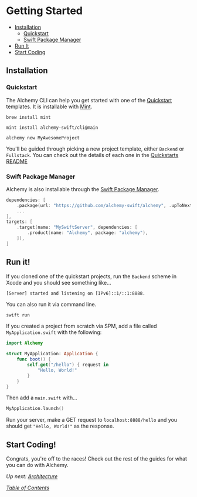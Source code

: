 # Getting Started

- [Installation](#installation)
  * [Quickstart](#quickstart)
  * [Swift Package Manager](#swift-package-manager)
- [Run It](#run-it)
- [Start Coding](#start-coding)

## Installation

### Quickstart

The Alchemy CLI can help you get started with one of the [Quickstart](../Quickstarts/) templates. It is installable with [Mint](https://github.com/yonaskolb/Mint).

```shell
brew install mint
```

```shell
mint install alchemy-swift/cli@main
```

```shell
alchemy new MyAwesomeProject
```

You'll be guided through picking a new project template, either `Backend` or `Fullstack`. You can check out the details of each one in the [Quickstarts README](../Quickstarts/)

### Swift Package Manager

Alchemy is also installable through the [Swift Package Manager](https://github.com/apple/swift-package-manager).

```swift
dependencies: [
    .package(url: "https://github.com/alchemy-swift/alchemy", .upToNextMinor(from: "0.1.0"))
    ...
],
targets: [
    .target(name: "MySwiftServer", dependencies: [
        .product(name: "Alchemy", package: "alchemy"),
    ]),
]
```

## Run it!

If you cloned one of the quickstart projects, run the `Backend` scheme in Xcode and you should see something like...

```
[Server] started and listening on [IPv6]::1/::1:8888.
```

You can also run it via command line.

```bash
swift run
```

If you created a project from scratch via SPM, add a file called `MyApplication.swift` with the following:

```swift
import Alchemy

struct MyApplication: Application {
    func boot() {
        self.get("/hello") { request in
            "Hello, World!"
        }
    }
}
```

Then add a `main.swift` with...

```swift
MyApplication.launch()
```
Run your server, make a GET request to `localhost:8888/hello` and you should get `"Hello, World!"` as the response.

## Start Coding!

Congrats, you're off to the races! Check out the rest of the guides for what you can do with Alchemy.

_Up next: [Architecture](1a_Architecture.md)_

_[Table of Contents](/Docs#docs)_
